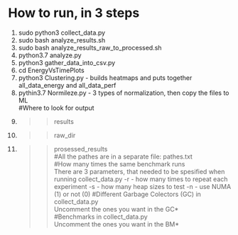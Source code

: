 # How to run, in 3 steps <br />
1. sudo python3 collect_data.py <br />
2. sudo bash analyze_results.sh <br />
3. sudo bash analyze_results_raw_to_processed.sh <br />
5. python3.7 analyze.py <br />
6. python3 gather_data_into_csv.py <br />
7. cd EnergyVsTimePlots <br />
8. python3 Clustering.py  - builds heatmaps and puts together all_data_energy and all_data_perf<br /> 
9. pythin3.7 Normileze.py - 3 types of normalization, then copy the files to ML <br />
#Where to look for output <br />
1. >> results <br />
2. >> raw_dir <br />
3. >> prosessed_results <br />
#All the pathes are in a separate file: pathes.txt <br />
#How many times the same benchmark runs <br />
There are 3 parameters, that needed to be spesified when running collect_data.py
-r - how many times to repeat each experiment
-s - how many heap sizes to test
-n - use NUMA (1) or not (0)
#Different Garbage Colectors (GC) in collect_data.py <br />
Uncomment the ones you want in the GC*  
#Benchmarks in collect_data.py <br />
Uncomment the ones you want in the BM* <br />



